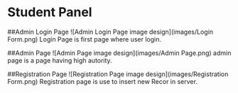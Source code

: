 # Student Panel
##Admin Login Page
![Admin Login Page image design](images/Login Form.png)
Login Page is first page where user login.

##Admin Page
![Admin Page image design](images/Admin Page.png)
admin page is a page having high autority.

##Registration Page
![Registration Page image design](images/Registration Form.png)
Registration page is use to insert new Recor in server.
